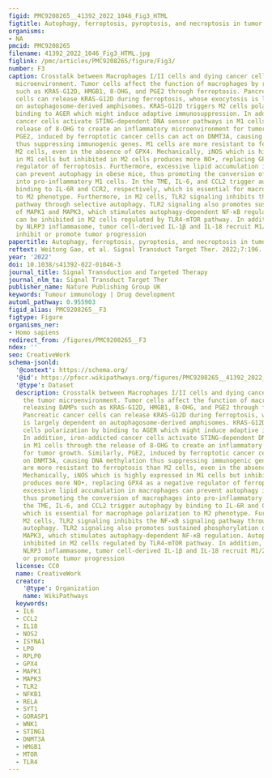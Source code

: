 ```yaml
---
figid: PMC9208265__41392_2022_1046_Fig3_HTML
figtitle: Autophagy, ferroptosis, pyroptosis, and necroptosis in tumor immunotherapy
organisms:
- NA
pmcid: PMC9208265
filename: 41392_2022_1046_Fig3_HTML.jpg
figlink: /pmc/articles/PMC9208265/figure/Fig3/
number: F3
caption: Crosstalk between Macrophages I/II cells and dying cancer cells in the tumor
  microenvironment. Tumor cells affect the function of macrophages by releasing DAMPs
  such as KRAS-G12D, HMGB1, 8-OHG, and PGE2 through ferroptosis. Pancreatic cancer
  cells can release KRAS-G12D during ferroptosis, whose exocytosis is largely dependent
  on autophagosome-derived amphisomes. KRAS-G12D triggers M2 cells polarization by
  binding to AGER which might induce adaptive immunosuppression. In addition, iron-addicted
  cancer cells activate STING-dependent DNA sensor pathways in M1 cells through the
  release of 8-OHG to create an inflammatory microenvironment for tumor growth. Similarly,
  PGE2, induced by ferroptotic cancer cells can act on DNMT3A, causing DNA methylation
  thus suppressing immunogenic genes. M1 cells are more resistant to ferroptosis than
  M2 cells, even in the absence of GPX4. Mechanically, iNOS which is highly expressed
  in M1 cells but inhibited in M2 cells produces more NO•, replacing GPX4 as a negative
  regulator of ferroptosis. Furthermore, excessive lipid accumulation in macrophages
  can prevent autophagy in obese mice, thus promoting the conversion of macrophages
  into pro-inflammatory M1 cells. In the TME, IL-6, and CCL2 trigger autophagy by
  binding to IL-6R and CCR2, respectively, which is essential for macrophage polarization
  to M2 phenotype. Furthermore, in M2 cells, TLR2 signaling inhibits the NF-κB signaling
  pathway through selective autophagy. TLR2 signaling also promotes sustained phosphorylation
  of MAPK1 and MAPK3, which stimulates autophagy-dependent NF-κB regulation. Autophagy
  can be inhibited in M2 cells regulated by TLR4-mTOR pathway. In addition, triggered
  by NLRP3 inflammasome, tumor cell-derived IL-1β and IL-18 recruit M1/2 cells to
  inhibit or promote tumor progression
papertitle: Autophagy, ferroptosis, pyroptosis, and necroptosis in tumor immunotherapy.
reftext: Weitong Gao, et al. Signal Transduct Target Ther. 2022;7:196.
year: '2022'
doi: 10.1038/s41392-022-01046-3
journal_title: Signal Transduction and Targeted Therapy
journal_nlm_ta: Signal Transduct Target Ther
publisher_name: Nature Publishing Group UK
keywords: Tumour immunology | Drug development
automl_pathway: 0.955903
figid_alias: PMC9208265__F3
figtype: Figure
organisms_ner:
- Homo sapiens
redirect_from: /figures/PMC9208265__F3
ndex: ''
seo: CreativeWork
schema-jsonld:
  '@context': https://schema.org/
  '@id': https://pfocr.wikipathways.org/figures/PMC9208265__41392_2022_1046_Fig3_HTML.html
  '@type': Dataset
  description: Crosstalk between Macrophages I/II cells and dying cancer cells in
    the tumor microenvironment. Tumor cells affect the function of macrophages by
    releasing DAMPs such as KRAS-G12D, HMGB1, 8-OHG, and PGE2 through ferroptosis.
    Pancreatic cancer cells can release KRAS-G12D during ferroptosis, whose exocytosis
    is largely dependent on autophagosome-derived amphisomes. KRAS-G12D triggers M2
    cells polarization by binding to AGER which might induce adaptive immunosuppression.
    In addition, iron-addicted cancer cells activate STING-dependent DNA sensor pathways
    in M1 cells through the release of 8-OHG to create an inflammatory microenvironment
    for tumor growth. Similarly, PGE2, induced by ferroptotic cancer cells can act
    on DNMT3A, causing DNA methylation thus suppressing immunogenic genes. M1 cells
    are more resistant to ferroptosis than M2 cells, even in the absence of GPX4.
    Mechanically, iNOS which is highly expressed in M1 cells but inhibited in M2 cells
    produces more NO•, replacing GPX4 as a negative regulator of ferroptosis. Furthermore,
    excessive lipid accumulation in macrophages can prevent autophagy in obese mice,
    thus promoting the conversion of macrophages into pro-inflammatory M1 cells. In
    the TME, IL-6, and CCL2 trigger autophagy by binding to IL-6R and CCR2, respectively,
    which is essential for macrophage polarization to M2 phenotype. Furthermore, in
    M2 cells, TLR2 signaling inhibits the NF-κB signaling pathway through selective
    autophagy. TLR2 signaling also promotes sustained phosphorylation of MAPK1 and
    MAPK3, which stimulates autophagy-dependent NF-κB regulation. Autophagy can be
    inhibited in M2 cells regulated by TLR4-mTOR pathway. In addition, triggered by
    NLRP3 inflammasome, tumor cell-derived IL-1β and IL-18 recruit M1/2 cells to inhibit
    or promote tumor progression
  license: CC0
  name: CreativeWork
  creator:
    '@type': Organization
    name: WikiPathways
  keywords:
  - IL6
  - CCL2
  - IL18
  - NOS2
  - ISYNA1
  - LPO
  - RPLP0
  - GPX4
  - MAPK1
  - MAPK3
  - TLR2
  - NFKB1
  - RELA
  - SYT1
  - GORASP1
  - WNK1
  - STING1
  - DNMT3A
  - HMGB1
  - MTOR
  - TLR4
---
```

